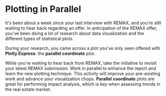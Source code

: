 # Plotting in Parallel

It's been about a week since your last interview with REMAX, and you're still waiting to hear back regarding an offer. In anticipation of the REMAX offer, you've been doing a lot of research about data visualization and the different types of statistical plots.

During your research, you came across a plot you've only seen offered with **Plotly Express**: the **parallel coordinate** plot.

While you're waiting to hear back from REMAX, take the initiative to revisit your latest REMAX submission. Work in parallel to enhance the report and learn the new plotting technique. This activity will improve your pre-existing work and advance your visualization chops. **Parallel coordinate** plots are great for performing impact analysis, which is key when assessing trends in the real estate market.
